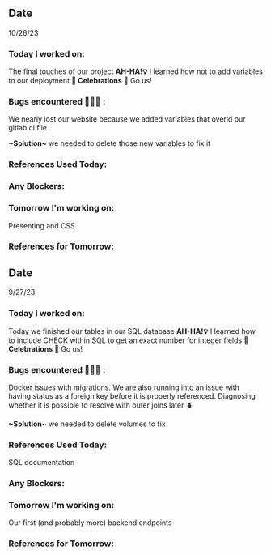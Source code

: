 ## Date

10/26/23

### Today I worked on:

The final touches of our project
**AH-HA!💡**
I learned how not to add variables to our deployment
**🎉 Celebrations 🎉**
Go us!

### Bugs encountered 🐛🐞🐜 :

We nearly lost our website because we added variables that overid our gitlab ci file

**\~Solution~**
we needed to delete those new variables to fix it

### References Used Today:

### Any Blockers:

### Tomorrow I'm working on:

Presenting and CSS

### References for Tomorrow:

## Date

9/27/23

### Today I worked on:

Today we finished our tables in our SQL database
**AH-HA!💡**
I learned how to include CHECK within SQL to get an exact number for integer fields
**🎉 Celebrations 🎉**
Go us!

### Bugs encountered 🐛🐞🐜 :

Docker issues with migrations. We are also running into an issue with having status as a foreign key before it is properly referenced. Diagnosing whether it is possible to resolve with outer joins later
🪲

**\~Solution~**
we needed to delete volumes to fix

### References Used Today:

SQL documentation

### Any Blockers:

### Tomorrow I'm working on:

Our first (and probably more) backend endpoints

### References for Tomorrow:

